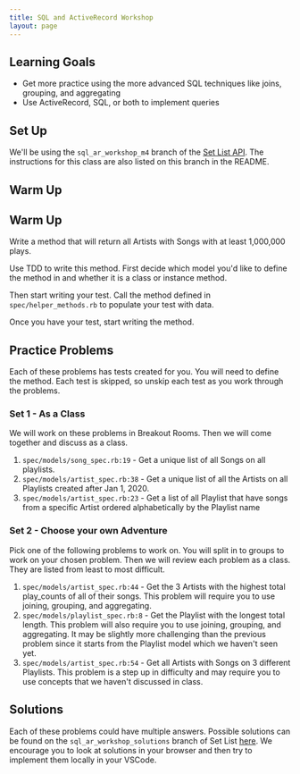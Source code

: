 ```yaml
---
title: SQL and ActiveRecord Workshop
layout: page
---
```


## Learning Goals
* Get more practice using the more advanced SQL techniques like joins, grouping, and aggregating
* Use ActiveRecord, SQL, or both to implement queries

## Set Up

We'll be using the `sql_ar_workshop_m4` branch of the [Set List API](https://github.com/turingschool-examples/set-list-api/tree/sql_ar_workshop_m4). The instructions for this class are also listed on this branch in the README.

## Warm Up
## Warm Up

Write a method that will return all Artists with Songs with at least 1,000,000 plays.

Use TDD to write this method. First decide which model you'd like to define the method in and whether it is a class or instance method.

Then start writing your test. Call the method defined in `spec/helper_methods.rb` to populate your test with data.

Once you have your test, start writing the method.


## Practice Problems

Each of these problems has tests created for you. You will need to define the method. Each test is skipped, so unskip each test as you work through the problems. 

### Set 1 - As a Class

We will work on these problems in Breakout Rooms. Then we will come together and discuss as a class.

1. `spec/models/song_spec.rb:19` - Get a unique list of all Songs on all playlists. 
1. `spec/models/artist_spec.rb:38` - Get a unique list of all the Artists on all Playlists created after Jan 1, 2020. 
1. `spec/models/artist_spec.rb:23` - Get a list of all Playlist that have songs from a specific Artist ordered alphabetically by the Playlist name 

### Set 2 - Choose your own Adventure

Pick one of the following problems to work on. You will split in to groups to work on your chosen problem. Then we will review each problem as a class. They are listed from least to most difficult.

1. `spec/models/artist_spec.rb:44` - Get the 3 Artists with the highest total play_counts of all of their songs. This problem will require you to use joining, grouping, and aggregating.
1. `spec/models/playlist_spec.rb:8` - Get the Playlist with the longest total length. This problem will also require you to use joining, grouping, and aggregating. It may be slightly more challenging than the previous problem since it starts from the Playlist model which we haven't seen yet.
1. `spec/models/artist_spec.rb:54` - Get all Artists with Songs on 3 different Playlists. This problem is a step up in difficulty and may require you to use concepts that we haven't discussed in class.

## Solutions

Each of these problems could have multiple answers. Possible solutions can be found on the `sql_ar_workshop_solutions` branch of Set List [here](https://github.com/turingschool-examples/set-list-api/tree/sql_ar_workshop_solutions). We encourage you to look at solutions in your browser and then try to implement them locally in your VSCode.